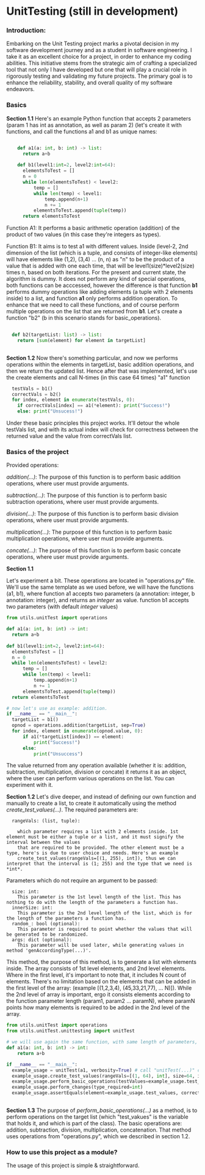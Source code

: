# UnitTesting (still in development)

### Introduction:
  Embarking on the Unit Testing project marks a pivotal decision in my software development journey and as a student in software engineering. I take it as an excellent choice for a project, in order to enhance my coding abilities. This initiative stems from the strategic aim of crafting a specialized tool that not only I have developed but one that will play a crucial role in rigorously testing and validating my future projects. The primary goal is to enhance the reliability, stability, and overall quality of my software endeavors.


### Basics
  **Section 1.1**
  Here's an example Python function that accepts 2 parameters (param 1 has int as annotation, as well as param 2) (let's create it with functions, and call the functions a1 and b1 as unique names:
  ```python

      def a1(a: int, b: int) -> list:
        return a+b
      
      def b1(level1:int=2, level2:int=64):
        elementsToTest = []
        n = 0
        while len(elementsToTest) < level2:
            temp = []
            while len(temp) < level1:
                temp.append(n+1)
                n += 1
            elementsToTest.append(tuple(temp))
        return elementsToTest
  ```
  Function A1:
    It performs a basic arithmetic operation (addition) of the product of two values (in this case they're integers as types).

  Function B1:
    It aims is to test a1 with different values. Inside (level-2, 2nd dimension of the list (which is a tuple, and consists of integer-like elements) will have elements like (1,2), (3,4) ... (n, n) as "n" to be the product of a value 
    that is added with one each time, that will be level1(size)*level2(size) times n, based on both iterations.
    For the present and current state, the algorithm is dummy. It does not perform any kind of special operations, both functions can be acccessed, however the difference is that
    function **b1** performs dummy operations like adding elements (a tuple with 2 elements inside) to a list, and function **a1** only performs addition operation. To enhance that we need to call these functions, and of course perform multiple operations on the list that are returned from **b1**. Let's create a function "b2" (b in this scenario stands for basic_operations).
  ```python
    
    def b2(targetList: list) -> list:
      return [sum(element) for element in targetList]
      
  ```
  **Section 1.2**
  Now there's something particular, and now we performs operations within the elements in targetList, basic addition operations, and then we return the updated list.
  Hence after that was implemented, let's use the create elements and call N-times (in this case 64 times) "a1" function
  ```python
    testVals = b1()
    correctVals = b2()
    for index, element in enumerate(testVals, 0):
      if correctVals[index] == a1(*element): print("Success!")
      else: print("Unsucess!")
  ```
  Under these basic principles this project works.
  It'll detour the whole testVals list, and with its actual index will check for correctness between the returned value and the value from correctVals list.

### Basics of the project
  Provided operations:
     <p style="margin-right: 15px"> *addition(...)*: The purpose of this function is to perform basic addition operations, where user must provide arguments. </p>
      <p style="margin-right: 15px"> *subtraction(...)*: The purpose of this function is to perform basic subtraction operations, where user must provide arguments. </p>
      <p style="margin-right: 15px"> *division(...)*: The purpose of this function is to perform basic division operations, where user must provide arguments. </p>
      <p style="margin-right: 15px"> *multiplication(...)*: The purpose of this function is to perform basic multiplication operations, where user must provide arguments. </p>
      <p style="margin-right: 15px"> *concate(...)*: The purpose of this function is to perform basic concate operations, where user must provide arguments. </p>

  **Section 1.1**
  
  Let's experiment a bit. These operations are located in "operations.py" file.
  We'll use the same template as we used before, we will have the functions (a1, b1), where
  function a1 accepts two parameters (a annotation: integer, b annotation: integer), and returns an *integer* as value.
  function b1 accepts two parameters (with default *integer* values)
  ```python
 from utils.unitTest import operations

def a1(a: int, b: int) -> int:
    return a+b
      
def b1(level1:int=2, level2:int=64):
    elementsToTest = []
    n = 0
    while len(elementsToTest) < level2:
        temp = []
        while len(temp) < level1:
            temp.append(n+1)
            n += 1
        elementsToTest.append(tuple(temp))
    return elementsToTest

# now let's use as example: addition.
if __name__ == "__main__":
    targetList = b1()
    opnod = operations.addition(targetList, sep=True)
    for index, element in enumerate(opnod.value, 0):
        if a1(*targetList[index]) == element:
            print("Success!")
        else:
            print("Unsuccess")

  ```
The value returned from any operation available (whether it is: addition, subtraction, multiplication, division or concate) it returns it as an object, where the user can perform various operations on the list. You can experiment with it.

**Section 1.2**
Let's dive deeper, and instead of defining our own function and manually to create a list, to create it automatically using the method *create_test_values(...)*.
The required parameters are:
```
  rangeVals: (list, tuple):
  
    which parameter requires a list with 2 elements inside. 1st element must be either a tuple or a list, and it must signify the interval between the values
    that are required to be provided. The other element must be a type, here's is due to user choice and needs. Here's an example
    create_test_values(rangeVals=[(1, 255), int]), thus we can interpret that the interval is (1; 255) and the type that we need is *int*.
```
Parameters which do not require an argument to be passed:
```
  size: int:
    This parameter is the 1st level length of the list. This has nothing to do with the length of the parameters a function has.
  innerSize: int:
    This parameter is the 2nd level length of the list, which is for the length of the parameters a function has.
  random_: bool (optional):
    This parameter is required to point whether the values that will be generated to be randomized.
  args: dict (optional):
    This parameter will be used later, while generating values in method 'genAccordingType(...)'.
```
This method, the purpose of this method, is to generate a list with elements inside. The array consists of 1st level elements, and 2nd level elements.
Where in the first level, it's important to note that, it includes N count of elements. There's no limitation based on the elements that can be added
in the first level of the array: (example [(1,2,3,4), (45,33,21,77), ... N)]). While the 2nd level of array is important, ergo it consists elements according
to the function parameter length (param1, param2 ... paramN), where paramN points how many elements is required to be added in the 2nd level of the array.
```python
from utils.unitTest import operations
from utils.unitTest.unittesting import unitTest

# we will use again the same function, with same length of parameters, and same unique name "a1(...)".
def a1(a: int, b: int) -> int:
    return a+b

if __name__ == "__main__":
  example_usage = unitTest(a1, verbosity=True) # call "unitTest(...)" class, and load function.
  example_usage.create_test_values(rangeVals=[(1, 64), int], size=64, inner_Size=example_usage.function.get_arg_length(), random_=True)
  example_usage.perform_basic_operations(testValues=example_usage.test_values, operation="addition", type_only=int, verbosity=True)
  example_usage.perform_changes(type_required=int)
  example_usage.assertEquals(element=example_usage.test_values, correct_element=example_usage.stored, strict_equals=True, is_created=True)
  
```
**Section 1.3**
The purpose of *perform_basic_operations(...)* as a method, is to perform operations on the target list (which "test_vakues" is the variable that holds it, and which is part of the class). 
The basic operations are: addition, subtraction, division, multiplication, concatenation. That method uses operations from "operations.py", which we described in section 1.2.
<br>
### How to use this project as a module?
  The usage of this project is simple & straightforward.
